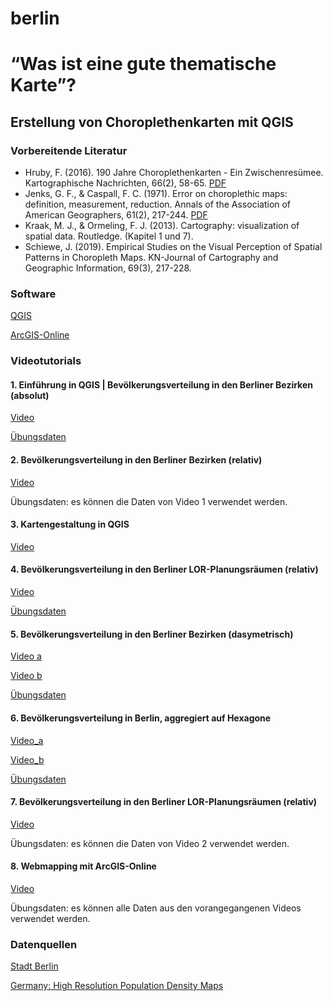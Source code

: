 # berlin

# “Was ist eine gute thematische Karte”? 
## Erstellung von Choroplethenkarten mit QGIS

### Vorbereitende Literatur

- Hruby, F. (2016). 190 Jahre Choroplethenkarten - Ein Zwischenresümee. Kartographische Nachrichten, 66(2), 58-65. [PDF](https://www.researchgate.net/publication/321697927_190_years_of_Choropleth_mapping_-_some_interim_conclusions)
- Jenks, G. F., & Caspall, F. C. (1971). Error on choroplethic maps: definition, measurement, reduction. Annals of the Association of American Geographers, 61(2), 217-244. [PDF](https://drive.google.com/open?id=0B_EIYX4dVbBxbmpab1FmNWhhdEk)
- Kraak, M. J., & Ormeling, F. J. (2013). Cartography: visualization of spatial data. Routledge. (Kapitel 1 und 7).
- Schiewe, J. (2019). Empirical Studies on the Visual Perception of Spatial Patterns in Choropleth Maps. KN-Journal of Cartography and Geographic Information, 69(3), 217-228.

### Software

[QGIS](https://qgis.org/de/site/)

[ArcGIS-Online](https://developers.arcgis.com)

### Videotutorials

#### 1. Einführung in QGIS | Bevölkerungsverteilung in den Berliner Bezirken (absolut)

[Video](https://drive.google.com/open?id=1wkQjbl6An7miI-XEjmTHDKTRNqsiJvJ-)

[Übungsdaten](https://drive.google.com/open?id=14sWE2X7iXEVdzWfj_gN51CImu9D4VFMI)

#### 2. Bevölkerungsverteilung in den Berliner Bezirken (relativ)

[Video](https://qgis.org/de/site/)

Übungsdaten: es können die Daten von Video 1 verwendet werden.

#### 3. Kartengestaltung in QGIS

[Video](https://drive.google.com/open?id=1fFUv8YHH0zuAYE0yfzrw6MclM2Rqwg7M)

#### 4. Bevölkerungsverteilung in den Berliner LOR-Planungsräumen (relativ)

[Video](https://drive.google.com/open?id=1q3GAPZSqPpe6DoeR0hMGbAfuKljX1xg3)

[Übungsdaten](https://drive.google.com/open?id=1-a9By7TXKxlwdKmCH426DAxM33xO5TiV)

#### 5. Bevölkerungsverteilung in den Berliner Bezirken (dasymetrisch)

[Video a](https://drive.google.com/open?id=1DFtzz4aA005lMgscPlUXvt2UjgFiGvxb)

[Video b](https://drive.google.com/open?id=17qkVZ3PKHaSDHZW0JIH-59iYB6D5M5yE)

[Übungsdaten](https://drive.google.com/open?id=1-mzIlxuL4R47xdgs0D7_HFoJmc64TbOv)

#### 6. Bevölkerungsverteilung in Berlin, aggregiert auf Hexagone 

[Video_a](https://drive.google.com/open?id=1FF81bh2bKuebiD9yrYaw0Q6YCt3d6NGg)

[Video_b](https://drive.google.com/open?id=1Mj9Sf9MT3WngECLuUuBHrfXUYtFRMjf5)

[Übungsdaten](https://drive.google.com/open?id=1iifKe2FDh7aC6cjYexLx6R4tc-IJmMPS)

#### 7. Bevölkerungsverteilung in den Berliner LOR-Planungsräumen (relativ)

[Video](https://drive.google.com/open?id=1jzyT3MFdLBDSvMB7XW-cIHaJayqfy4RI)

Übungsdaten: es können die Daten von Video 2 verwendet werden.

#### 8. Webmapping mit ArcGIS-Online

[Video](https://drive.google.com/open?id=1Tz5OagA_s1h4WYZsLLrrRe3RfVx04fNZ)

Übungsdaten: es können alle Daten aus den vorangegangenen Videos verwendet werden.

### Datenquellen

[Stadt Berlin](daten.berlin.de)

[Germany: High Resolution Population Density Maps](https://data.humdata.org/dataset/germany-high-resolution-population-density-maps-demographic-estimates)
